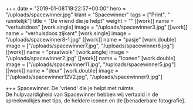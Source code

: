 +++
date = "2019-01-08T19:22:57+00:00"
hero = "/uploads/spacewinner.jpg"
klant = "Spacewinner"
tags = ["Print", " ruimtelijk"]
title = "De vriend die je helpt"
weight = ""
[[work]]
name = "verhuisdoos"
[work.single]
image = "/uploads/spacewinner3.jpg"
[[work]]
name = "verhuisdoos zijkant"
[work.single]
image = "/uploads/spacewinner8-1.jpg"
[[work]]
name = "pasje"
[work.double]
image = ["/uploads/spacewinner7.jpg", "/uploads/spacewinner6.jpg"]
[[work]]
name = "praatwolk"
[work.single]
image = "/uploads/spacewinner2.jpg"
[[work]]
name = "Iconen"
[work.double]
image = ["/uploads/spacewinner11.jpg", "/uploads/spacewinner5.jpg"]
[[work]]
name = "deur"
[work.double]
image = ["/uploads/spacewinner12V2.jpg", "/uploads/spacewinner9.jpg"]

+++
Spacewinner. De 'vriend' die je helpt met ruimte.   
De hulpvaardigheid van Spacewinner hebben wij vertaald in de spreekwolkjes met tips, de heldere iconen en de \[benaderbare fotografie\]. 